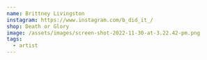 ```yaml
---
name: Brittney Livingston
instagram: https://www.instagram.com/b_did_it_/
shop: Death or Glory
image: /assets/images/screen-shot-2022-11-30-at-3.22.42-pm.png
tags:
  - artist
---
```

